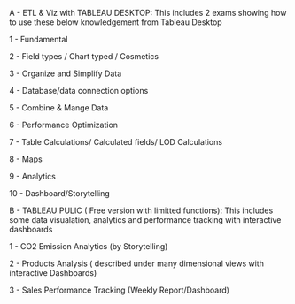 A - ETL & Viz with TABLEAU DESKTOP: This includes 2 exams showing how to use these below knowledgement from Tableau Desktop

1 - Fundamental

2 - Field types / Chart typed / Cosmetics

3 - Organize and Simplify Data

4 - Database/data connection options

5 - Combine & Mange Data

6 - Performance Optimization

7 - Table Calculations/ Calculated fields/ LOD Calculations

8 - Maps

9 - Analytics

10 - Dashboard/Storytelling

B - TABLEAU PULIC ( Free version with limitted functions): This includes some data visualation, analytics and performance tracking with interactive dashboards

1 - CO2 Emission Analytics (by Storytelling)

2 - Products Analysis ( described under many dimensional views with interactive Dashboards)

3 - Sales Performance Tracking (Weekly Report/Dashboard)
